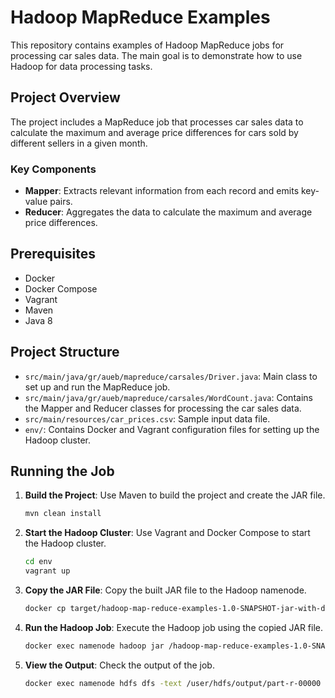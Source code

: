 # Hadoop MapReduce Examples

This repository contains examples of Hadoop MapReduce jobs for processing car sales data. The main goal is to demonstrate how to use Hadoop for data processing tasks.

## Project Overview

The project includes a MapReduce job that processes car sales data to calculate the maximum and average price differences for cars sold by different sellers in a given month.

### Key Components

- **Mapper**: Extracts relevant information from each record and emits key-value pairs.
- **Reducer**: Aggregates the data to calculate the maximum and average price differences.

## Prerequisites

- Docker
- Docker Compose
- Vagrant
- Maven
- Java 8

## Project Structure

- `src/main/java/gr/aueb/mapreduce/carsales/Driver.java`: Main class to set up and run the MapReduce job.
- `src/main/java/gr/aueb/mapreduce/carsales/WordCount.java`: Contains the Mapper and Reducer classes for processing the car sales data.
- `src/main/resources/car_prices.csv`: Sample input data file.
- `env/`: Contains Docker and Vagrant configuration files for setting up the Hadoop cluster.

## Running the Job

1. **Build the Project**: Use Maven to build the project and create the JAR file.
    ```sh
    mvn clean install
    ```

2. **Start the Hadoop Cluster**: Use Vagrant and Docker Compose to start the Hadoop cluster.
    ```sh
    cd env
    vagrant up
    ```

3. **Copy the JAR File**: Copy the built JAR file to the Hadoop namenode.
    ```sh
    docker cp target/hadoop-map-reduce-examples-1.0-SNAPSHOT-jar-with-dependencies.jar namenode:/
    ```

4. **Run the Hadoop Job**: Execute the Hadoop job using the copied JAR file.
    ```sh
    docker exec namenode hadoop jar /hadoop-map-reduce-examples-1.0-SNAPSHOT-jar-with-dependencies.jar
    ```

5. **View the Output**: Check the output of the job.
    ```sh
    docker exec namenode hdfs dfs -text /user/hdfs/output/part-r-00000 | head -100
    ```
